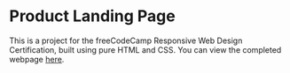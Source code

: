 # Product Landing Page

This is a project for the freeCodeCamp Responsive Web Design Certification, built using pure HTML and CSS. 
You can view the completed webpage <a href="https://superlative-gelato-a160db.netlify.app/">here</a>.
